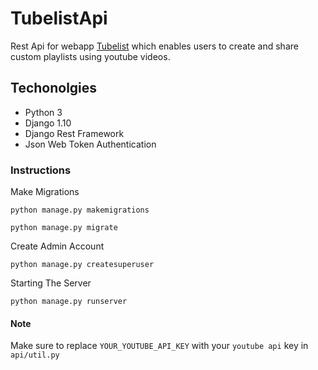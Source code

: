 # TubelistApi
Rest Api for webapp [Tubelist](https://tubelists.herokuapp.com) which enables users to create and share custom playlists using youtube videos.

## Techonolgies
* Python 3
* Django 1.10
* Django Rest Framework
* Json Web Token Authentication

### Instructions

Make Migrations

`python manage.py makemigrations`

`python manage.py migrate`

Create Admin Account

`python manage.py createsuperuser`

Starting The Server

`python manage.py runserver`

#### Note

Make sure to replace `YOUR_YOUTUBE_API_KEY` with your `youtube api` key in `api/util.py`
